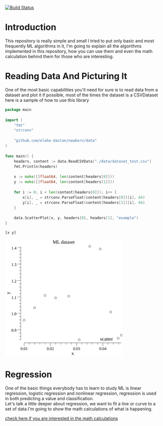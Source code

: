 [![Build Status](https://cloud.drone.io/api/badges/elahe-dastan/newborn/status.svg)](https://cloud.drone.io/elahe-dastan/newborn)
# Introduction
This repository is really simple and small I tried to put only basic and most frequently ML algorithms in it, I'm going
to explain all the algorithms implemented in this repository, how you can use them and even the math calculation behind
them for those who are interesting.

# Reading Data And Picturing It
One of the most basic capabilities you'll need for sure is to read data from a dataset and plot it if possible, most of 
the times the dataset is a CSVDataset here is a sample of how to use this library
```go
package main

import (
	"fmt"
	"strconv"

	"github.com/elahe-dastan/newborn/data"
)

func main() {
	headers, content := data.ReadCSVData("./data/dataset_test.csv")
	fmt.Println(headers)

	x := make([]float64, len(content[headers[0]]))
	y := make([]float64, len(content[headers[1]]))

	for i := 0; i < len(content[headers[0]]); i++ {
		x[i], _ = strconv.ParseFloat(content[headers[0]][i], 64)
		y[i], _ = strconv.ParseFloat(content[headers[1]][i], 64)
	}

	data.ScatterPlot(x, y, headers[0], headers[1], "example")
}
```
```
[x y]
```
![](images/example.png)

# Regression
One of the basic things everybody has to learn to study ML is linear regression, logistic regression and
nonlinear regression, regression is used in both predicting a value and classification.<br/>
Let's talk a little deeper about regression, we want to fit a line or curve to a set of data.I'm going to show the math
calculations of what is happening.

[check here if you are interested in the math calculations](https://elahe-dastan.github.io/newborn/)